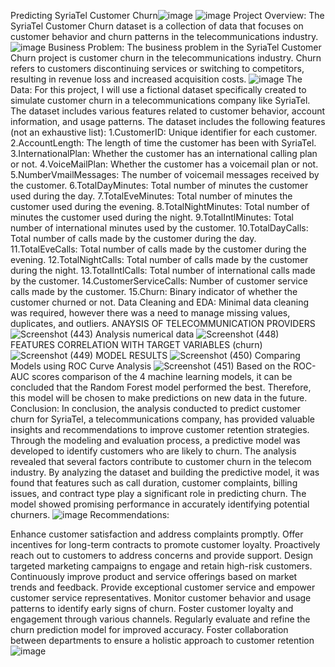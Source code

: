 Predicting SyriaTel Customer Churn![image](https://github.com/CliffShitote/dsc.-phase-3-project/assets/124627374/2dc22c2a-4921-4781-9e34-3d382655d007)
![image](https://github.com/CliffShitote/dsc.-phase-3-project/assets/124627374/a7794ee7-fa45-4948-b59b-10596201f2db)
Project Overview:
The SyriaTel Customer Churn dataset is a collection of data that focuses on customer behavior and churn patterns in the telecommunications industry. ![image](https://github.com/CliffShitote/dsc.-phase-3-project/assets/124627374/838f30fe-2ead-454a-bcfc-3d407078858b)
Business Problem: The business problem in the SyriaTel Customer Churn project is customer churn in the telecommunications industry. Churn refers to customers discontinuing services or switching to competitors, resulting in revenue loss and increased acquisition costs. ![image](https://github.com/CliffShitote/dsc.-phase-3-project/assets/124627374/8b7f3898-b13f-4070-9cbc-5d71e1e7545e)
The Data: For this project, I will use a fictional dataset specifically created to simulate customer churn in a telecommunications company like SyriaTel. The dataset includes various features related to customer behavior, account information, and usage patterns. The dataset includes the following features (not an exhaustive list):
1.CustomerID: Unique identifier for each customer.
2.AccountLength: The length of time the customer has been with SyriaTel.
3.InternationalPlan: Whether the customer has an international calling plan or not.
4.VoiceMailPlan: Whether the customer has a voicemail plan or not.
5.NumberVmailMessages: The number of voicemail messages received by the customer.
6.TotalDayMinutes: Total number of minutes the customer used during the day.
7.TotalEveMinutes: Total number of minutes the customer used during the evening.
8.TotalNightMinutes: Total number of minutes the customer used during the night.
9.TotalIntlMinutes: Total number of international minutes used by the customer.
10.TotalDayCalls: Total number of calls made by the customer during the day.
11.TotalEveCalls: Total number of calls made by the customer during the evening.
12.TotalNightCalls: Total number of calls made by the customer during the night.
13.TotalIntlCalls: Total number of international calls made by the customer.
14.CustomerServiceCalls: Number of customer service calls made by the customer.
15.Churn: Binary indicator of whether the customer churned or not.
Data Cleaning and EDA: Minimal data cleaning was required, however there was a need to manage missing values, duplicates, and outliers.
ANAYSIS OF TELECOMMUNICATION PROVIDERS ![Screenshot (443)](https://github.com/CliffShitote/dsc.-phase-3-project/assets/124627374/53ba0fc7-36b5-4aaa-bb43-6b7c35676690)
Analysis numerical data  ![Screenshot (448)](https://github.com/CliffShitote/dsc.-phase-3-project/assets/124627374/c46d98c5-9426-491f-9a6c-c5e119b2f6ca)
FEATURES CORRELATION WITH TARGET VARIABLES (churn)![Screenshot (449)](https://github.com/CliffShitote/dsc.-phase-3-project/assets/124627374/14ed1a43-e716-40c9-bbaa-907bb42b2774)
MODEL RESULTS ![Screenshot (450)](https://github.com/CliffShitote/dsc.-phase-3-project/assets/124627374/da78b605-77c7-4b44-a2f2-cc26595fd82e)
Comparing Models using ROC Curve Analysis ![Screenshot (451)](https://github.com/CliffShitote/dsc.-phase-3-project/assets/124627374/520c0ac3-446c-44f3-8eeb-5260912799a5)
Based on the ROC-AUC scores comparison of the 4 machine learning models, it can be concluded that the Random Forest model performed the best. Therefore, this model will be chosen to make predictions on new data in the future.
Conclusion: In conclusion, the analysis conducted to predict customer churn for SyriaTel, a telecommunications company, has provided valuable insights and recommendations to improve customer retention strategies. Through the modeling and evaluation process, a predictive model was developed to identify customers who are likely to churn. The analysis revealed that several factors contribute to customer churn in the telecom industry. By analyzing the dataset and building the predictive model, it was found that features such as call duration, customer complaints, billing issues, and contract type play a significant role in predicting churn. The model showed promising performance in accurately identifying potential churners.
![image](https://github.com/CliffShitote/dsc.-phase-3-project/assets/124627374/d2f3b9bf-800e-4e64-9f04-fc51defe3631)
Recommendations:

Enhance customer satisfaction and address complaints promptly.
Offer incentives for long-term contracts to promote customer loyalty.
Proactively reach out to customers to address concerns and provide support.
Design targeted marketing campaigns to engage and retain high-risk customers.
Continuously improve product and service offerings based on market trends and feedback.
Provide exceptional customer service and empower customer service representatives.
Monitor customer behavior and usage patterns to identify early signs of churn.
Foster customer loyalty and engagement through various channels.
Regularly evaluate and refine the churn prediction model for improved accuracy.
Foster collaboration between departments to ensure a holistic approach to customer retention![image](https://github.com/CliffShitote/dsc.-phase-3-project/assets/124627374/b52412c9-e54a-4c46-bff5-c826490081ca)
